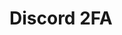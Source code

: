 # Discord 2FA 
<html>
<section id="kofiframe" > 
		<script src='https://storage.ko-fi.com/cdn/scripts/overlay-widget.js'></script>
		<script>
		kofiWidgetOverlay.draw('sieadev', {
			'type': 'floating-chat',
			'floating-chat.donateButton.text': 'Support me',
			'floating-chat.donateButton.background-color': '#794bc4',
			'floating-chat.donateButton.text-color': '#fff'
		});
		</script>
	</section>
</html>
